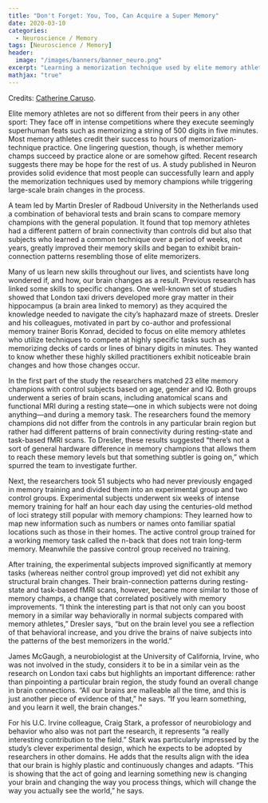 ```yaml
---
title: "Don't Forget: You, Too, Can Acquire a Super Memory"
date: 2020-03-10
categories:
  - Neuroscience / Memory
tags: [Neuroscience / Memory]
header:
  image: "/images/banners/banner_neuro.png"
excerpt: "Learning a memorization technique used by elite memory athletes leads to widespread changes in brain wiring"
mathjax: "true"
---
```


Credits:  [Catherine Caruso](https://www.scientificamerican.com/article/dont-forget-you-too-can-acquire-a-super-memory/).

Elite memory athletes are not so different from their peers in any other sport: They face off in intense competitions where they execute seemingly superhuman feats such as memorizing a string of 500 digits in five minutes. Most memory athletes credit their success to hours of memorization-technique practice. One lingering question, though, is whether memory champs succeed by practice alone or are somehow gifted. Recent research suggests there may be hope for the rest of us. A study published in Neuron provides solid evidence that most people can successfully learn and apply the memorization techniques used by memory champions while triggering large-scale brain changes in the process.

A team led by Martin Dresler of Radboud University in the Netherlands used a combination of behavioral tests and brain scans to compare memory champions with the general population. It found that top memory athletes had a different pattern of brain connectivity than controls did but also that subjects who learned a common technique over a period of weeks, not years, greatly improved their memory skills and began to exhibit brain-connection patterns resembling those of elite memorizers.

Many of us learn new skills throughout our lives, and scientists have long wondered if, and how, our brain changes as a result. Previous research has linked some skills to specific changes. One well-known set of studies showed that London taxi drivers developed more gray matter in their hippocampus (a brain area linked to memory) as they acquired the knowledge needed to navigate the city’s haphazard maze of streets. Dresler and his colleagues, motivated in part by co-author and professional memory trainer Boris Konrad, decided to focus on elite memory athletes who utilize techniques to compete at highly specific tasks such as memorizing decks of cards or lines of binary digits in minutes. They wanted to know whether these highly skilled practitioners exhibit noticeable brain changes and how those changes occur.

In the first part of the study the researchers matched 23 elite memory champions with control subjects based on age, gender and IQ. Both groups underwent a series of brain scans, including anatomical scans and functional MRI during a resting state—one in which subjects were not doing anything—and during a memory task. The researchers found the memory champions did not differ from the controls in any particular brain region but rather had different patterns of brain connectivity during resting-state and task-based fMRI scans. To Dresler, these results suggested “there’s not a sort of general hardware difference in memory champions that allows them to reach these memory levels but that something subtler is going on,” which spurred the team to investigate further.

Next, the researchers took 51 subjects who had never previously engaged in memory training and divided them into an experimental group and two control groups. Experimental subjects underwent six weeks of intense memory training for half an hour each day using the centuries-old method of loci strategy still popular with memory champions: They learned how to map new information such as numbers or names onto familiar spatial locations such as those in their homes. The active control group trained for a working memory task called the n-back that does not train long-term memory. Meanwhile the passive control group received no training.

After training, the experimental subjects improved significantly at memory tasks (whereas neither control group improved) yet did not exhibit any structural brain changes. Their brain-connection patterns during resting-state and task-based fMRI scans, however, became more similar to those of memory champs, a change that correlated positively with memory improvements. “I think the interesting part is that not only can you boost memory in a similar way behaviorally in normal subjects compared with memory athletes,” Dresler says, “but on the brain level you see a reflection of that behavioral increase, and you drive the brains of naive subjects into the patterns of the best memorizers in the world.”

James McGaugh, a neurobiologist at the University of California, Irvine, who was not involved in the study, considers it to be in a similar vein as the research on London taxi cabs but highlights an important difference: rather than pinpointing a particular brain region, the study found an overall change in brain connections. “All our brains are malleable all the time, and this is just another piece of evidence of that,” he says. “If you learn something, and you learn it well, the brain changes.”

For his U.C. Irvine colleague, Craig Stark, a professor of neurobiology and behavior who also was not part the research, it represents “a really interesting contribution to the field.” Stark was particularly impressed by the study’s clever experimental design, which he expects to be adopted by researchers in other domains. He adds that the results align with the idea that our brain is highly plastic and continuously changes and adapts. “This is showing that the act of going and learning something new is changing your brain and changing the way you process things, which will change the way you actually see the world,” he says.
